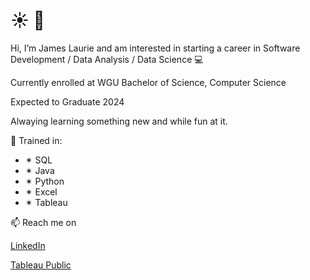  # :sunny:  👋
 Hi, I’m James Laurie and am interested in starting a career in Software Development / Data Analysis / Data Science 💻
 
 Currently enrolled at WGU Bachelor of Science, Computer Science
 
 Expected to Graduate 2024
 
Alwaying learning something new and while fun at it.

🥇 Trained in:
-  ✴ SQL 
-  ✴ Java
-  ✴ Python 
-  ✴ Excel 
-  ✴ Tableau 

📫 Reach me on 

[LinkedIn](https://www.linkedin.com/in/jameslaurieca/)

[Tableau Public](https://public.tableau.com/app/profile/james3436)

<!---
Jimmy90s/Jimmy90s is a ✨ special ✨ repository because its `README.md` (this file) appears on your GitHub profile.
You can click the Preview link to take a look at your changes.
--->
